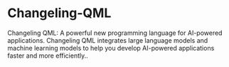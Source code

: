 # Changeling-QML
 Changeling QML: A powerful new programming language for AI-powered applications.  Changeling QML integrates large language models and machine learning models to help you develop AI-powered applications faster and more efficiently..
